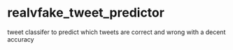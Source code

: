 # realvfake_tweet_predictor
tweet classifer to predict which tweets are correct and wrong with a decent accuracy
